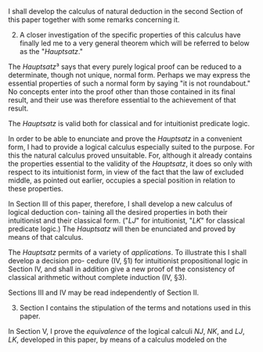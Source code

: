 
I shall develop the calculus of natural deduction
in the second Section of this paper together with
some remarks concerning it.

2. A closer investigation of the specific properties
of this calculus have finally led me to a very
general theorem which will be referred to below as
the "*Hauptsatz*."

The *Hauptsatz*³ says that every purely logical
proof can be reduced to a determinate, though not
unique, normal form. Perhaps we may express the
essential properties of such a normal form by
saying "it is not roundabout." No concepts enter
into the proof other than those contained in its
final result, and their use was therefore essential to
the achievement of that result.

The *Hauptsatz* is valid both for classical and for
intuitionist predicate logic.

In order to be able to enunciate and prove the
*Hauptsatz* in a convenient form, I had to provide a
logical calculus especially suited to the purpose. For
this the natural calculus proved unsuitable. For,
although it already contains the properties essential
to the validity of the *Hauptsatz*, it does so only with
respect to its intuitionist form, in view of the fact
that the law of excluded middle, as pointed out
earlier, occupies a special position in relation to
these properties.

In Section III of this paper, therefore, I shall
develop a new calculus of logical deduction con-
taining all the desired properties in both their
intuitionist and their classical form. ("*LJ*" for
intuitionist, "*LK*" for classical predicate logic.)
The *Hauptsatz* will then be enunciated and proved
by means of that calculus.

The *Hauptsatz* permits of a variety of *applications*.
To illustrate this I shall develop a decision pro-
cedure (IV, §1) for intuitionist propositional logic
in Section IV, and shall in addition give a new
proof of the consistency of classical arithmetic
without complete induction (IV, §3).

Sections III and IV may be read independently
of Section II.

3. Section I contains the stipulation of the terms
and notations used in this paper.

In Section V, I prove the *equivalence* of the logical
calculi *NJ*, *NK*, and *LJ*, *LK*, developed in this
paper, by means of a calculus modeled on the
